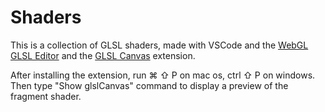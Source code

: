 # Shaders

This is a collection of GLSL shaders, made with VSCode and the [WebGL GLSL Editor](https://marketplace.visualstudio.com/items?itemName=raczzalan.webgl-glsl-editor) and the
[GLSL Canvas](https://marketplace.visualstudio.com/items?itemName=circledev.glsl-canvas) extension.

After installing the extension, run ⌘ ⇧ P on mac os, ctrl ⇧ P on windows.
Then type "Show glslCanvas" command to display a preview of the fragment shader.